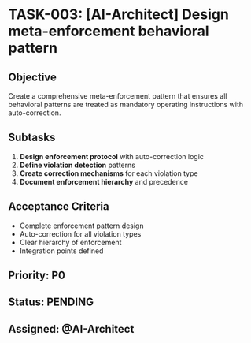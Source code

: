 # TASK-003: [AI-Architect] Design meta-enforcement behavioral pattern

## Objective
Create a comprehensive meta-enforcement pattern that ensures all behavioral patterns are treated as mandatory operating instructions with auto-correction.

## Subtasks
1. **Design enforcement protocol** with auto-correction logic
2. **Define violation detection** patterns
3. **Create correction mechanisms** for each violation type
4. **Document enforcement hierarchy** and precedence

## Acceptance Criteria
- Complete enforcement pattern design
- Auto-correction for all violation types
- Clear hierarchy of enforcement
- Integration points defined

## Priority: P0
## Status: PENDING
## Assigned: @AI-Architect